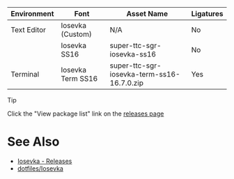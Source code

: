 | Environment | Font | Asset Name | Ligatures |
| --- | --- | --- | --- |
| Text Editor | Iosevka (Custom) | N/A | No |
|  | Iosevka SS16 | super-ttc-sgr-iosevka-ss16 | No |
| Terminal | Iosevka Term SS16 |  super-ttc-sgr-iosevka-term-ss16-16.7.0.zip | Yes |

> [!TIP]
> Click the "View package list" link on the [releases page](https://github.com/be5invis/Iosevka/releases/latest)

# See Also
* [Iosevka - Releases](https://github.com/be5invis/Iosevka/releases/latest)
* [dotfiles/Iosevka](/misc/iosevka)
